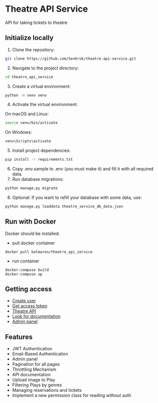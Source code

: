 # Theatre API Service


API for taking tickets to theatre


## Initialize locally

1. Clone the repository:
```bash
git clone https://github.com/SevKrok/theatre-api-service.git
```
2. Navigate to the project directory:
```bash
cd theatre_api_service
```


3. Create a virtual environment:
```bash
python -m venv venv
```
4. Activate the virtual environment:

On macOS and Linux:
```bash
source venv/bin/activate
```
On Windows:
```bash
venv\Scripts\activate
```
5. Install project dependencies:
```bash
pip install -r requirements.txt
```
6. Copy .env.sample to .env (you must make it) and fill it with all required data.
7. Run database migrations:
```bash
python manage.py migrate
```
8. Optional: If you want to refill your database with some data, use:
```bash
python manage.py loaddata theatre_service_db_data.json
```


## Run with Docker
Docker should be installed.

+ pull docker container
``` 
docker pull kalmaron/theatre_api_service
```
+ run container
```
docker-compose build
docker-compose up
```

## Getting access
+ [Create user](http://127.0.0.1:8000/api/user/register/)
+ [Get access token](http://127.0.0.1:8000/api/user/token/)
+ [Theatre API](http://127.0.0.1:8000/api/theatre/)
+ [Look for documentation](http://127.0.0.1:8000/api/doc/swagger/)
+ [Admin panel](http://127.0.0.1:8000/api/admin/)

## Features
+ JWT Authentication
+ Email-Based Authentication
+ Admin panel
+ Pagination for all pages
+ Throttling Mechanism
+ API documentation
+ Upload image to Play
+ Filtering Plays by genres
+ Managing reservations and tickets
+ Implement a new permission class for reading without auth
